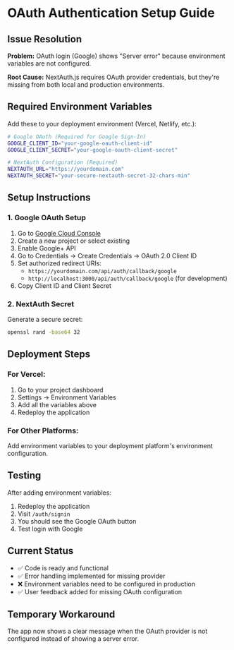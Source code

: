 # OAuth Authentication Setup Guide

## Issue Resolution

**Problem:** OAuth login (Google) shows "Server error" because environment variables are not configured.

**Root Cause:** NextAuth.js requires OAuth provider credentials, but they're missing from both local and production environments.

## Required Environment Variables

Add these to your deployment environment (Vercel, Netlify, etc.):

```bash
# Google OAuth (Required for Google Sign-In)
GOOGLE_CLIENT_ID="your-google-oauth-client-id"
GOOGLE_CLIENT_SECRET="your-google-oauth-client-secret"

# NextAuth Configuration (Required)
NEXTAUTH_URL="https://yourdomain.com"
NEXTAUTH_SECRET="your-secure-nextauth-secret-32-chars-min"
```

## Setup Instructions

### 1. Google OAuth Setup
1. Go to [Google Cloud Console](https://console.cloud.google.com/)
2. Create a new project or select existing
3. Enable Google+ API
4. Go to Credentials → Create Credentials → OAuth 2.0 Client ID
5. Set authorized redirect URIs:
   - `https://yourdomain.com/api/auth/callback/google`
   - `http://localhost:3000/api/auth/callback/google` (for development)
6. Copy Client ID and Client Secret

### 2. NextAuth Secret
Generate a secure secret:
```bash
openssl rand -base64 32
```

## Deployment Steps

### For Vercel:
1. Go to your project dashboard
2. Settings → Environment Variables
3. Add all the variables above
4. Redeploy the application

### For Other Platforms:
Add environment variables to your deployment platform's environment configuration.

## Testing

After adding environment variables:

1. Redeploy the application
2. Visit `/auth/signin`
3. You should see the Google OAuth button
4. Test login with Google

## Current Status

- ✅ Code is ready and functional
- ✅ Error handling implemented for missing provider
- ❌ Environment variables need to be configured in production
- ✅ User feedback added for missing OAuth configuration

## Temporary Workaround

The app now shows a clear message when the OAuth provider is not configured instead of showing a server error.